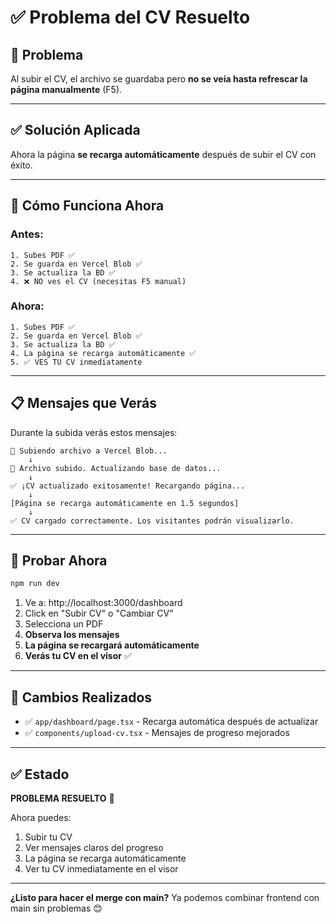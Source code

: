 # ✅ Problema del CV Resuelto

## 🎯 Problema
Al subir el CV, el archivo se guardaba pero **no se veía hasta refrescar la página manualmente** (F5).

---

## ✅ Solución Aplicada

Ahora la página **se recarga automáticamente** después de subir el CV con éxito.

---

## 🎨 Cómo Funciona Ahora

### Antes:
```
1. Subes PDF ✅
2. Se guarda en Vercel Blob ✅
3. Se actualiza la BD ✅
4. ❌ NO ves el CV (necesitas F5 manual)
```

### Ahora:
```
1. Subes PDF ✅
2. Se guarda en Vercel Blob ✅
3. Se actualiza la BD ✅
4. La página se recarga automáticamente ✅
5. ✅ VES TU CV inmediatamente
```

---

## 📋 Mensajes que Verás

Durante la subida verás estos mensajes:

```
🔵 Subiendo archivo a Vercel Blob...
    ↓
🔵 Archivo subido. Actualizando base de datos...
    ↓
✅ ¡CV actualizado exitosamente! Recargando página...
    ↓
[Página se recarga automáticamente en 1.5 segundos]
    ↓
✅ CV cargado correctamente. Los visitantes podrán visualizarlo.
```

---

## 🧪 Probar Ahora

```bash
npm run dev
```

1. Ve a: http://localhost:3000/dashboard
2. Click en "Subir CV" o "Cambiar CV"
3. Selecciona un PDF
4. **Observa los mensajes**
5. **La página se recargará automáticamente**
6. **Verás tu CV en el visor** ✅

---

## 📂 Cambios Realizados

- ✅ `app/dashboard/page.tsx` - Recarga automática después de actualizar
- ✅ `components/upload-cv.tsx` - Mensajes de progreso mejorados

---

## ✅ Estado

**PROBLEMA RESUELTO** 🎉

Ahora puedes:
1. Subir tu CV
2. Ver mensajes claros del progreso
3. La página se recarga automáticamente
4. Ver tu CV inmediatamente en el visor

---

**¿Listo para hacer el merge con main?** Ya podemos combinar frontend con main sin problemas 😊

